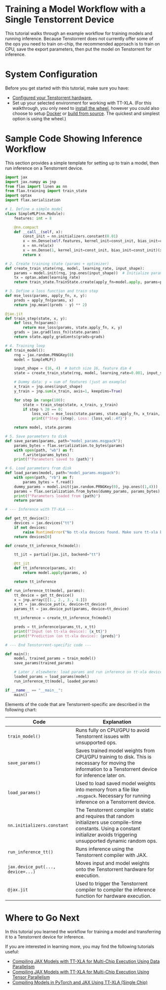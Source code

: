 
# Training a Model Workflow with a Single Tenstorrent Device

This tutorial walks through an example workflow for training models and running inference. Because Tenstorrent does not currently offer some of the ops you need to train on-chip, the recommended approach is to train on CPU, save the export parameters, then put the model on Tenstorrent for inference.

# System Configuration 

Before you get started with this tutorial, make sure you have:
* [Configured your Tenstorrent hardware.](https://github.com/tenstorrent/tt-xla/blob/main/docs/src/getting_started.md) 
* Set up your selected environment for working with TT-XLA. (For this walkthrough, you only need to [install the wheel](https://github.com/tenstorrent/tt-xla/blob/main/docs/src/getting_started.md#installing-a-wheel-and-running-an-example), however you could also choose to setup [Docker](https://github.com/tenstorrent/tt-xla/blob/main/docs/src/getting_started_docker.md) or [build from source](https://github.com/tenstorrent/tt-xla/blob/main/docs/src/getting_started_build_from_source.md). The quickest and simplest option is using the wheel.)

# Sample Code Showing Inference Workflow

This section provides a simple template for setting up to train a model, then run inference on a Tenstorrent device. 

```python
import jax
import jax.numpy as jnp
from flax import linen as nn
from flax.training import train_state
import optax
import flax.serialization

# 1. Define a simple model
class SimpleMLP(nn.Module):
    features: int = 8

    @nn.compact
    def __call__(self, x):
        const_init = nn.initializers.constant(0.01)
        x = nn.Dense(self.features, kernel_init=const_init, bias_init=const_init)(x)
        x = nn.relu(x)
        x = nn.Dense(1, kernel_init=const_init, bias_init=const_init)(x)
        return x

# 2. Create training state (params + optimizer)
def create_train_state(rng, model, learning_rate, input_shape):
    params = model.init(rng, jnp.ones(input_shape))  # Initialize parameters
    tx = optax.adam(learning_rate)
    return train_state.TrainState.create(apply_fn=model.apply, params=params, tx=tx)

# 3. Define a loss function and train step
def mse_loss(params, apply_fn, x, y):
    preds = apply_fn(params, x)
    return jnp.mean((preds - y) ** 2)

@jax.jit
def train_step(state, x, y):
    def loss_fn(params):
        return mse_loss(params, state.apply_fn, x, y)
    grads = jax.grad(loss_fn)(state.params)
    return state.apply_gradients(grads=grads)

# 4. Training loop
def train_model():
    rng = jax.random.PRNGKey(0)
    model = SimpleMLP()

    input_shape = (16, 4)  # batch size 16, feature dim 4
    state = create_train_state(rng, model, learning_rate=0.001, input_shape=input_shape)

    # Dummy data: y = sum of features (just an example)
    x_train = jnp.ones(input_shape)
    y_train = jnp.sum(x_train, axis=1, keepdims=True)

    for step in range(100):
        state = train_step(state, x_train, y_train)
        if step % 20 == 0:
            loss_val = mse_loss(state.params, state.apply_fn, x_train, y_train)
            print(f"Step {step}, Loss: {loss_val:.4f}")

    return model, state.params

# 5. Save parameters to disk
def save_params(params, path="model_params.msgpack"):
    params_bytes = flax.serialization.to_bytes(params)
    with open(path, "wb") as f:
        f.write(params_bytes)
    print(f"Parameters saved to {path}")

# 6. Load parameters from disk
def load_params(model, path="model_params.msgpack"):
    with open(path, "rb") as f:
        params_bytes = f.read()
    dummy_params = model.init(jax.random.PRNGKey(0), jnp.ones((1,4)))
    params = flax.serialization.from_bytes(dummy_params, params_bytes)
    print(f"Parameters loaded from {path}")
    return params

# --- Inference with TT-XLA ---

def get_tt_device():
    devices = jax.devices("tt")
    if not devices:
        raise RuntimeError("No tt-xla devices found. Make sure tt-xla backend is configured.")
    return devices[0]

def create_tt_inference_fn(model):

    tt_jit = partial(jax.jit, backend="tt")

    @tt_jit
    def tt_inference(params, x):
        return model.apply(params, x)

    return tt_inference

def run_inference_tt(model, params):
    tt_device = get_tt_device()
    x = jnp.array([[1., 2., 3., 4.]])
    x_tt = jax.device_put(x, device=tt_device)
    params_tt = jax.device_put(params, device=tt_device)

    tt_inference = create_tt_inference_fn(model)

    preds = tt_inference(params_tt, x_tt)
    print(f"Input (on tt-xla device): {x_tt}")
    print(f"Prediction (on tt-xla device): {preds}")

# --- End Tenstorrent-specific code ---

def main():
    model, trained_params = train_model()
    save_params(trained_params)

    # Later / elsewhere: load params and run inference on tt-xla device
    loaded_params = load_params(model)
    run_inference_tt(model, loaded_params)

if __name__ == "__main__":
    main()

```

Elements of the code that are Tenstorrent-specific are described in the following chart: 

| Code | Explanation |
|---|---|
| `train_model()` | Runs fully on CPU/GPU to avoid Tenstorrent issues with unsupported ops. | 
| `save_params()` | Saves trained model weights from CPU/GPU training to disk. This is necessary for moving the information to a Tenstorrent device for inference later on. | 
| `load_params()` | Used to load saved model weights into memory from a file like `.msgpack`. Necessary for running inference on a Tenstorrent device.|
| `nn.initializers.constant` | The Tenstorrent compiler is static and requires that random initializers use compile-time constants. Using a constant initializer avoids triggering unsupported dynamic random ops. | 
| `run_inference_tt()` | Runs inference using the Tenstorrent compiler with JAX. |
| `jax.device_put(..., device=...)` | Moves input and model weights onto the Tenstorrent hardware for execution. | 
| `@jax.jit` | Used to trigger the Tenstorrent compiler to compiler the inference function for hardware execution. |

# Where to Go Next 

In this tutorial you learned the workflow for training a model and transferring it to a Tenstorrent device for inference. 

If you are interested in learning more, you may find the following tutorials useful: 
* [Compiling JAX Models with TT-XLA for Multi-Chip Execution Using Data Parallelism](#compile_models_multi_chip.md)
* [Compiling JAX Models with TT-XLA for Multi-Chip Execution Using Tensor Parallelism](#compile_multi_chip_w_tensor.md)
* [Compiling Models in PyTorch and JAX Using TT-XLA (Single Chip)](#compile_models_single_chip.md)